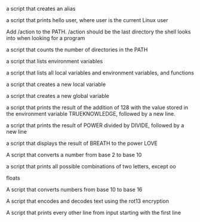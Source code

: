 a script that creates an alias

a script that prints hello user, where user is the current Linux user

Add /action to the PATH. /action should be the last directory the shell looks into when looking for a program

a script that counts the number of directories in the PATH

a script that lists environment variables

a script that lists all local variables and environment variables, and functions

a script that creates a new local variable

a script that creates a new global variable

a script that prints the result of the addition of 128 with the value stored in the environment variable TRUEKNOWLEDGE, followed by a new line.

a script that prints the result of POWER divided by DIVIDE, followed by a new line

a script that displays the result of BREATH to the power LOVE

A script that converts a number from base 2 to base 10

a script that prints all possible combinations of two letters, except oo

floats

A script that converts numbers from base 10 to base 16

A script that encodes and decodes text using the rot13 encryption

A script that prints every other line from input starting with the first line 
